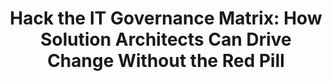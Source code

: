 ---
id: "hack-the-it-governance-matrix"
title: "Hack the IT Governance Matrix: How Solution Architects Can Drive Change Without the Red Pill"
shortDescription: "Discover the current state of AI and its impact on industries and society. Join the conversation and share your thoughts on the future of AI. Come learn, ask questions, and prepare for the future!"
description: "Neo had to take the red pill to hack the Matrix. But as solution architects, you don't need any pills to hack IT governance! In this presentation, we'll explore how you can drive change in IT governance as a solution architect, even without direct authority. We'll show you how to leverage your ninja solution architecture skills to build consensus, foster collaboration, and achieve meaningful change across the organization. So, put down the pills, and join us for a fun and informative session!"
---
